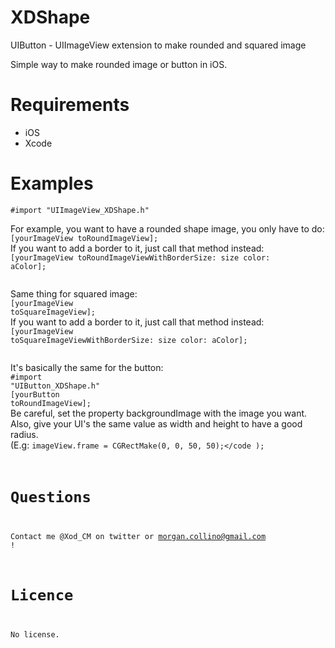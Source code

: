 XDShape
=======

UIButton - UIImageView extension to make rounded and squared image

Simple way to make rounded image or button in iOS.

Requirements
=======

  - iOS
  - Xcode
  
  
Examples
=======

<code>#import "UIImageView_XDShape.h"</code><br/>

For example, you want to have a rounded shape image, you only have to do:<br/>
<code>[yourImageView toRoundImageView];</code><br/>
If you want to add a border to it, just call that method instead:<br/>
<code>[yourImageView toRoundImageViewWithBorderSize: size color: aColor];<br/>
</code>

Same thing for squared image:<br/>
<code>[yourImageView toSquareImageView];</code><br/>
If you want to add a border to it, just call that method instead:<br/>
<code>[yourImageView toSquareImageViewWithBorderSize: size color: aColor];<br/>
</code>

It's basically the same for the button: <br/>
<code>#import "UIButton_XDShape.h"</code>
<br/>
<code>[yourButton toRoundImageView];</code><br/>
Be careful, set the property backgroundImage with the image you want.<br/>
Also, give your UI's the same value as width and height to have a good radius. <br/>
(E.g: <code>imageView.frame = CGRectMake(0, 0, 50, 50);</code );<br/>

Questions
=======

Contact me @Xod_CM on twitter or morgan.collino@gmail.com !

Licence
=======
No license.
